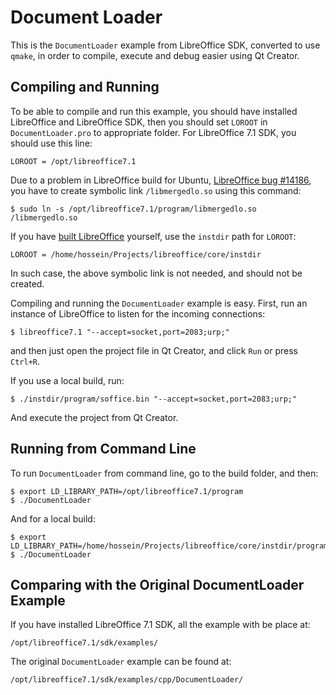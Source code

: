 # Document Loader

This is the `DocumentLoader` example from LibreOffice SDK, converted to use
`qmake`, in order to compile, execute and debug easier using Qt Creator.

## Compiling and Running

To be able to compile and run this example, you should have installed
LibreOffice and LibreOffice SDK, then you should set `LOROOT` in
`DocumentLoader.pro` to appropriate folder. For LibreOffice 7.1 SDK, you should
use this line:

    LOROOT = /opt/libreoffice7.1

Due to a problem in LibreOffice build for Ubuntu, 
[LibreOffice bug #14186](
https://bugs.documentfoundation.org/show_bug.cgi?id=141896), you have to create
symbolic link `/libmergedlo.so` using this command:

    $ sudo ln -s /opt/libreoffice7.1/program/libmergedlo.so /libmergedlo.so

If you have [built LibreOffice](
https://wiki.documentfoundation.org/Development/BuildingOnLinux) yourself, use
the `instdir` path for `LOROOT`:

    LOROOT = /home/hossein/Projects/libreoffice/core/instdir

In such case, the above symbolic link is not needed, and should not be created.

Compiling and running the `DocumentLoader` example is easy. First, run an
instance of LibreOffice to listen for the incoming connections:

    $ libreoffice7.1 "--accept=socket,port=2083;urp;"
    
and then just open the project file in Qt Creator, and click `Run` or press
`Ctrl+R`.

If you use a local build, run:

    $ ./instdir/program/soffice.bin "--accept=socket,port=2083;urp;"
    
And execute the project from Qt Creator.

## Running from Command Line

To run `DocumentLoader` from command line, go to the build folder, and then:

    $ export LD_LIBRARY_PATH=/opt/libreoffice7.1/program
    $ ./DocumentLoader

And for a local build:

    $ export LD_LIBRARY_PATH=/home/hossein/Projects/libreoffice/core/instdir/program
    $ ./DocumentLoader

## Comparing with the Original DocumentLoader Example

If you have installed LibreOffice 7.1 SDK, all the example with be place at:

    /opt/libreoffice7.1/sdk/examples/
    
The original `DocumentLoader` example can be found at:

    /opt/libreoffice7.1/sdk/examples/cpp/DocumentLoader/
